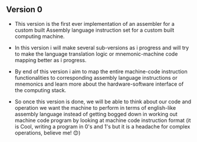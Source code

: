 ## Version 0 
- This version is the first ever implementation of an assembler for a custom built Assembly language instruction set for a custom built computing machine.
  
- In this version i will make several sub-versions as i progress and will try to make the language translation logic or mnemonic-machine code mapping better as i progress.
  
- By end of this version i aim to map the entire machine-code instruction functionalities to corresponding assembly language instructions or mnemonics and learn more about the hardware-software interface of the computing stack.
  
- So once this version is done, we will be able to think about our code and operation we want the machine to perform in terms of english-like assembly language instead of getting bogged down in working out machine code program by looking at machine code instruction format (it is Cool, writing a program in 0's and 1's but it is a headache for complex operations, believe me! 😊)
